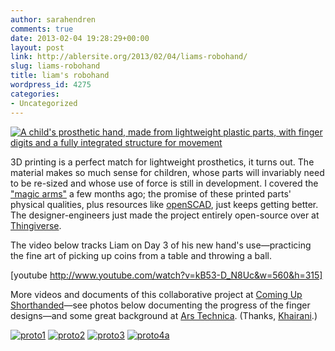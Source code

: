 ```yaml
---
author: sarahendren
comments: true
date: 2013-02-04 19:28:29+00:00
layout: post
link: http://ablersite.org/2013/02/04/liams-robohand/
slug: liams-robohand
title: liam's robohand
wordpress_id: 4275
categories:
- Uncategorized
---
```


[![A child's prosthetic hand, made from lightweight plastic parts, with finger digits and a fully integrated structure for movement](http://ablersite.files.wordpress.com/2013/02/liams_robohand1.jpeg)](http://ablersite.files.wordpress.com/2013/02/liams_robohand1.jpeg)

3D printing is a perfect match for lightweight prosthetics, it turns out. The material makes so much sense for children, whose parts will invariably need to be re-sized and whose use of force is still in development. I covered the ["magic arms"](http://ablersite.org/2012/08/02/magic-arms/) a few months ago; the promise of these printed parts' physical qualities, plus resources like [openSCAD](http://www.openscad.org/), just keeps getting better. The designer-engineers just made the project entirely open-source over at [Thingiverse](http://www.thingiverse.com/thing:44150).

The video below tracks Liam on Day 3 of his new hand's use—practicing the fine art of picking up coins from a table and throwing a ball.

[youtube http://www.youtube.com/watch?v=kB53-D_N8Uc&w=560&h=315]

More videos and documents of this collaborative project at [Coming Up Shorthanded](http://comingupshorthanded.com/)—see photos below documenting the progress of the finger designs—and some great background at [Ars Technica](http://arstechnica.com/information-technology/2013/02/robohand-how-cheap-3d-printers-built-a-replacement-hand-for-a-five-year-old-boy/). (Thanks, [Khairani](http://www.khairanibarokka.com/).)

[![proto1](http://ablersite.files.wordpress.com/2013/02/proto1.jpeg)](http://ablersite.files.wordpress.com/2013/02/proto1.jpeg) [![proto2](http://ablersite.files.wordpress.com/2013/02/proto2.jpeg)](http://ablersite.files.wordpress.com/2013/02/proto2.jpeg) [![proto3](http://ablersite.files.wordpress.com/2013/02/proto3.jpeg)](http://ablersite.files.wordpress.com/2013/02/proto3.jpeg) [![proto4a](http://ablersite.files.wordpress.com/2013/02/proto4a.jpeg)](http://ablersite.files.wordpress.com/2013/02/proto4a.jpeg)

